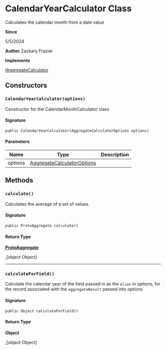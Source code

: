 # CalendarYearCalculator Class

Calculates the calendar month from a date value

**Since** 

5/5/2024

**Author** Zackary Frazier

**Implements**

[IAggregateCalculator](IAggregateCalculator.md)

## Constructors
### `CalendarYearCalculator(options)`

Constructor for the CalendarMonthCalculator class

#### Signature
```apex
public CalendarYearCalculator(AggregateCalculatorOptions options)
```

#### Parameters
| Name | Type | Description |
|------|------|-------------|
| options | [AggregateCalculatorOptions](AggregateCalculatorOptions.md) |  |

## Methods
### `calculate()`

Calculates the average of a set of values.

#### Signature
```apex
public ProtoAggregate calculate()
```

#### Return Type
**[ProtoAggregate](ProtoAggregate.md)**

,[object Object]

---

### `calculateForField()`

Calculate the calendar year of the field passed in as the `alias` in options, 
for the record associated with the `aggregateResult` passed into options

#### Signature
```apex
public Object calculateForField()
```

#### Return Type
**Object**

,[object Object]